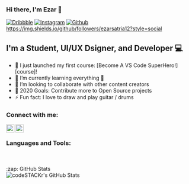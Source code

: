 ### Hi there, I'm Ezar 👋

[![Dribbble](https://img.shields.io/website?label=codeSTACKr.com&style=for-the-badge&url=https%3A%2F%2Fcodestackr.com)](https://dribbble.com/ezar_pramana)
[![Instagram](https://img.shields.io/twitter/follow/codeSTACKr?color=1DA1F2&logo=twitter&style=for-the-badge)](https://www.instagram.com/ezarsatpra)
[![Github](https://img.shields.io/github/followers/ezarsatria12?style=flat-square&logo=appveyor)](https://www.instagram.com/ezarsatpra)
https://img.shields.io/github/followers/ezarsatria12?style=social
## I'm a Student, UI/UX Dsigner, and Developer 💻

- 🔭 I just launched my first course: [Become A VS Code SuperHero!][course]!
- 🌱 I’m currently learning everything 🤣
- 👯 I’m looking to collaborate with other content creators
- 🥅 2020 Goals: Contribute more to Open Source projects
- ⚡ Fun fact: I love to draw and play guitar / drums

### Connect with me:


[<img align="left" alt="Dribbble" width="22px" src="https://cdn.jsdelivr.net/npm/simple-icons@3.13.0/icons/dribbble.svg" />][Dribbble]
[<img align="left" alt="Instagram" width="22px" src="https://cdn.jsdelivr.net/npm/simple-icons@v3/icons/instagram.svg" />][Instagram]

<br />

### Languages and Tools:



<br />
<br />

  <summary>:zap: GitHub Stats</summary>

  <img align="left" alt="codeSTACKr's GitHub Stats" src="https://github-readme-stats.codestackr.vercel.app/api?username=codeSTACKr&show_icons=true&hide_border=true" />

[Instagram]: https://www.instagram.com/ezarsatpra
[Dribbble]: https://dribbble.com/ezar_pramana
